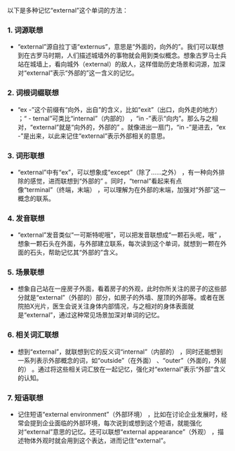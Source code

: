 以下是多种记忆“external”这个单词的方法：

### 1. 词源联想
 - “external”源自拉丁语“externus”，意思是“外面的，向外的”。我们可以联想到在古罗马时期，人们描述城墙外的事物就会用到类似概念。想象古罗马士兵站在城墙上，看向城外（external）的敌人，这样借助历史场景和词源，加深对“external”表示“外部的”这一含义的记忆。

### 2. 词根词缀联想
 - “ex -”这个前缀有“向外，出自”的含义，比如“exit”（出口，向外走的地方） ；“ - ternal”可类比“internal”（内部的） ，“in -”表示“向内”。那么与之相对，“external”就是“向外的，外部的” 。就像进出一扇门，“in -”是进去，“ex -”是出来，以此来记住“external”表示外部相关的意思。

### 3. 词形联想
 - “external”中有“ex”，可以想象成“except”（除了……之外） ，有一种向外排除的感觉，进而联想到“外部的” 。同时，“ternal”看起来有点像“terminal”（终端，末端） ，可以理解为在外部的末端，加强对“外部”这一概念的联系。 

### 4. 发音联想
 - “external”发音类似“一可斯特呢哦”，可以把发音联想成“一颗石头呢，哦” ，想象一颗石头在外面，与外部建立联系，每次读到这个单词，就想到一颗在外面的石头，帮助记忆其“外部的”含义。

### 5. 场景联想
 - 想象自己站在一座房子外面，看着房子的外观，此时你所关注的房子的这些部分就是“external”（外部的）部分，如房子的外墙、屋顶的外部等。或者在医院拍X光片，医生会说关注身体内部情况，与之相对的身体表面就是“external”，通过这种常见场景加深对单词的记忆。

### 6. 相关词汇联想
 - 想到“external”，就联想到它的反义词“internal”（内部的） ，同时还能想到一系列表示外部概念的词，如“outside”（在外面） 、“outer”（外面的，外层的） 。通过将这些相关词汇放在一起记忆，强化对“external”表示“外部”含义的认知。

### 7. 短语联想
 - 记住短语“external environment”（外部环境） ，比如在讨论企业发展时，经常会提到企业面临的外部环境，每次说到或想到这个短语，就能强化对“external”意思的记忆。还可以联想“external appearance”（外观） ，描述物体外观时就会用到这个表达，进而记住“external”。 